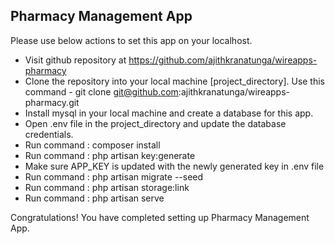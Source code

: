 ## Pharmacy Management App

Please use below actions to set this app on your localhost.

- Visit github repository at https://github.com/ajithkranatunga/wireapps-pharmacy
- Clone the repository into your local machine [project_directory]. Use this command - git clone git@github.com:ajithkranatunga/wireapps-pharmacy.git
- Install mysql in your local machine and create a database for this app.
- Open .env file in the project_directory and update the database credentials.
- Run command : composer install
- Run command : php artisan key:generate
- Make sure APP_KEY is updated with the newly generated key in .env file
- Run command : php artisan migrate --seed
- Run command : php artisan storage:link
- Run command : php artisan serve

Congratulations! You have completed setting up Pharmacy Management App.

